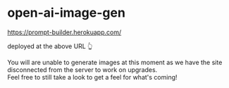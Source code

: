 # open-ai-image-gen

https://prompt-builder.herokuapp.com/

deployed at the above URL 👆

You will are unable to generate images at this moment as we have the site disconnected from the server to work on upgrades.
<br/>Feel free to still take a look to get a feel for what's coming!
